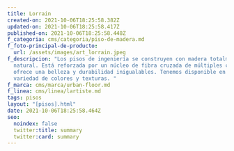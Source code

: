 ```yaml
---
title: Lorrain
created-on: 2021-10-06T18:25:58.382Z
updated-on: 2021-10-06T18:25:58.417Z
published-on: 2021-10-06T18:25:58.448Z
f_categoria: cms/categoria/piso-de-madera.md
f_foto-principal-de-producto:
  url: /assets/images/art_lorrain.jpeg
f_descripcion: "Los pisos de ingeniería se construyen con madera totalmente
  natural. Está reforzada por un núcleo de fibra cruzada de múltiples capas, que
  ofrece una belleza y durabilidad inigualables. Tenemos disponible en una
  variedad de colores y texturas. "
f_marca: cms/marca/urban-floor.md
f_linea: cms/linea/lartiste.md
tags: pisos
layout: "[pisos].html"
date: 2021-10-06T18:25:58.464Z
seo:
  noindex: false
  twitter:title: summary
  twitter:card: summary
---
```

